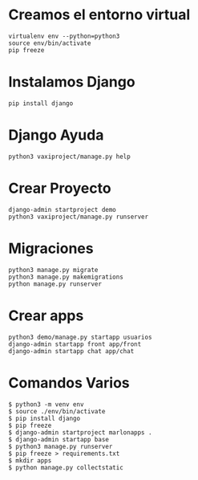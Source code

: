 # Creamos el entorno virtual
```
virtualenv env --python=python3
source env/bin/activate
pip freeze
```
# Instalamos Django
```
pip install django
```

# Django Ayuda
```
python3 vaxiproject/manage.py help
```

# Crear Proyecto
```
django-admin startproject demo
python3 vaxiproject/manage.py runserver
```

# Migraciones
```
python3 manage.py migrate
python3 manage.py makemigrations
python manage.py runserver
```

# Crear apps
```
python3 demo/manage.py startapp usuarios
django-admin startapp front app/front
django-admin startapp chat app/chat
```

# Comandos Varios
```
$ python3 -m venv env
$ source ./env/bin/activate
$ pip install django
$ pip freeze
$ django-admin startproject marlonapps .
$ django-admin startapp base
$ python3 manage.py runserver
$ pip freeze > requirements.txt
$ mkdir apps
$ python manage.py collectstatic
```
